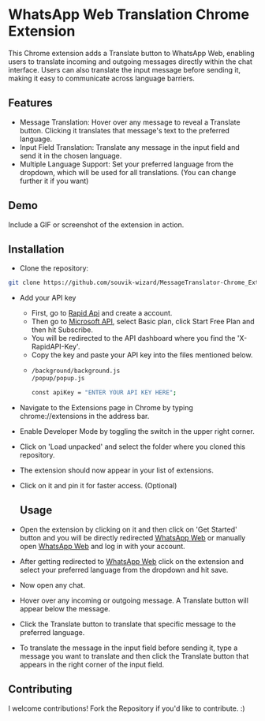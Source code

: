 # WhatsApp Web Translation Chrome Extension
This Chrome extension adds a Translate button to WhatsApp Web, enabling users to translate incoming and outgoing messages directly within the chat interface. Users can also translate the input message before sending it, making it easy to communicate across language barriers.

## Features
- Message Translation: Hover over any message to reveal a Translate button. Clicking it translates that message's text to the preferred language.
- Input Field Translation: Translate any message in the input field and send it in the chosen language.
- Multiple Language Support: Set your preferred language from the dropdown, which will be used for all translations. (You can change further it if you want)
## Demo
Include a GIF or screenshot of the extension in action.

## Installation
- Clone the repository:

```bash
git clone https://github.com/souvik-wizard/MessageTranslator-Chrome_Extension.git
```
- Add your API key
  - First, go to [Rapid Api](https://rapidapi.com/) and create a account.
  - Then go to [Microsoft API](https://rapidapi.com/apiship-apiship-default/api/microsoft-translator-text-api3/), select Basic plan, click Start Free Plan and then hit Subscribe.
  - You will be redirected to the API dashboard where you find the 'X-RapidAPI-Key'.
  - Copy the key and paste your API key into the files mentioned below.
  - ```bash
    /background/background.js
    /popup/popup.js
    
    const apiKey = "ENTER YOUR API KEY HERE";
    ```
  
- Navigate to the Extensions page in Chrome by typing chrome://extensions in the address bar.

- Enable Developer Mode by toggling the switch in the upper right corner.

- Click on 'Load unpacked' and select the folder where you cloned this repository.

- The extension should now appear in your list of extensions.

- Click on it and pin it for faster access. (Optional)

  ## Usage

- Open the extension by clicking on it and then click on 'Get Started' button and you will be directly redirected [WhatsApp Web](https://web.whatsapp.com/) or manually open [WhatsApp Web](https://web.whatsapp.com/) and log in with your account.
- After getting redirected to [WhatsApp Web](https://web.whatsapp.com/) click on the extension and select your preferred language from the dropdown and hit save.
- Now open any chat.
- Hover over any incoming or outgoing message. A Translate button will appear below the message.
- Click the Translate button to translate that specific message to the preferred language.
- To translate the message in the input field before sending it, type a message you want to translate and then click the Translate button that appears in the right corner of the input field.

## Contributing
I welcome contributions! Fork the Repository if you'd like to contribute. :)
